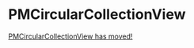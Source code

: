 # PMCircularCollectionView

[PMCircularCollectionView has moved!](https://github.com/pm-dev/PMUtils/tree/master/Examples/PMCircularCollectionView)
